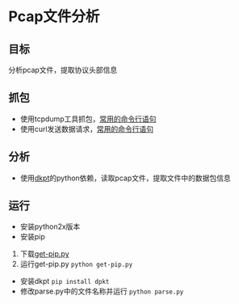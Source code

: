 # Pcap文件分析

## 目标
分析pcap文件，提取协议头部信息

## 抓包
* 使用tcpdump工具抓包，[常用的命令行语句](http://www.tecmint.com/12-tcpdump-commands-a-network-sniffer-tool/)
* 使用curl发送数据请求，[常用的命令行语句](https://curl.haxx.se/docs/httpscripting.html)

## 分析
* 使用[dkpt](http://www.commercialventvac.com/dpkt.html)的python依赖，读取pcap文件，提取文件中的数据包信息

## 运行
* 安装python2x版本
* 安装pip
1. 下载[get-pip.py](https://bootstrap.pypa.io/get-pip.py)
2. 运行get-pip.py `python get-pip.py`
* 安装dkpt `pip install dpkt`
* 修改parse.py中的文件名称并运行 `python parse.py`
